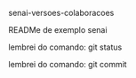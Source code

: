 senai-versoes-colaboracoes 


READMe de exemplo senai


lembrei do comando: git status


lembrei do comando: git commit

